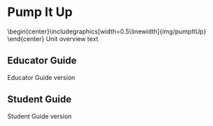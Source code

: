 # Pump It Up

\begin{center}\includegraphics[width=0.5\linewidth]{img/pumpItUp} \end{center}
Unit overview text

## Educator Guide
Educator Guide version

## Student Guide
Student Guide version
